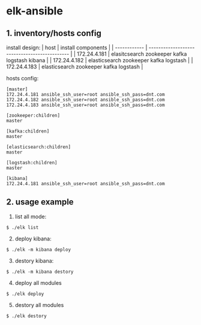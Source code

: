 
# elk-ansible

## 1. inventory/hosts config

install design:
| host         | install components                            |
| ------------ | --------------------------------------------- |
| 172.24.4.181 | elasitcsearch zookeeper kafka logstash kibana |
| 172.24.4.182 | elasticsearch zookeeper kafka logstash        |
| 172.24.4.183 | elasticsearch zookeeper kafka logstash        |

hosts config:
```
[master]
172.24.4.181 ansible_ssh_user=root ansible_ssh_pass=dnt.com
172.24.4.182 ansible_ssh_user=root ansible_ssh_pass=dnt.com
172.24.4.183 ansible_ssh_user=root ansible_ssh_pass=dnt.com

[zookeeper:children]
master

[kafka:children]
master

[elasticsearch:children]
master

[logstash:children]
master

[kibana]
172.24.4.181 ansible_ssh_user=root ansible_ssh_pass=dnt.com
```


## 2. usage example

1) list all mode:
```
$ ./elk list
```

2) deploy kibana:
```
$ ./elk -m kibana deploy
```

3) destory kibana:
```
$ ./elk -m kibana destory
```

4) deploy all modules
```
$ ./elk deploy
```

5) destory all modules
```
$ ./elk destory
```



